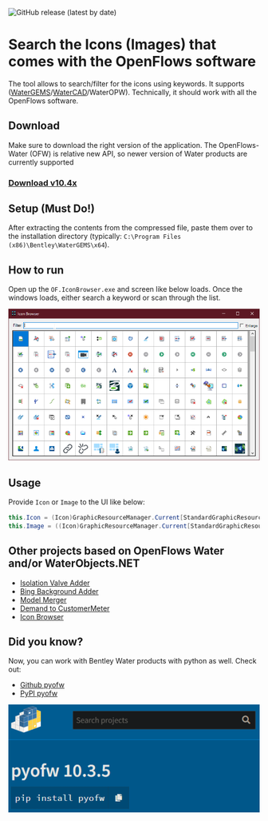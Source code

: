 ![GitHub release (latest by date)](https://img.shields.io/github/v/release/worthapenny/OpenFlows-IconBrowser.svg)

# Search the Icons (Images) that comes with the OpenFlows software

The tool allows to search/filter for the icons using keywords. 
It supports ([WaterGEMS](https://www.bentley.com/en/products/product-line/hydraulics-and-hydrology-software/watergems)/[WaterCAD](https://www.bentley.com/en/products/product-line/hydraulics-and-hydrology-software/watercad)/WaterOPW).
Technically, it should work with all the OpenFlows software.

## Download

Make sure to download the right version of the application. The OpenFlows-Water (OFW) is relative new API, so newer version of Water products are currently supported

### [Download v10.4x](https://github.com/worthapenny/OpenFlows-IconBrowser/releases/download/v10.4x/OF.IconBrowser.exe)

## Setup (Must Do!)

After extracting the contents from the compressed file, paste them over to the installation directory (typically: `C:\Program Files (x86)\Bentley\WaterGEMS\x64`).

## How to run

Open up the `OF.IconBrowser.exe` and screen like below loads.
Once the windows loads, either search a keyword or scan through the list.

![icon_browser_form](https://github.com/worthapenny/OpenFlows-IconBrowser/blob/main/Images/IconBrowser_From.png "Icon Browser Form")

## Usage

Provide `Icon` or `Image` to the UI like below:
```csharp
this.Icon = (Icon)GraphicResourceManager.Current[StandardGraphicResourceNames.IconView];
this.Image = ((Icon)GraphicResourceManager.Current[StandardGraphicResourceNames.IconView]).ToBitmap();
```

## Other projects based on OpenFlows Water and/or WaterObjects.NET

* [Isolation Valve Adder](https://github.com/worthapenny/OpenFlows-Water--IsolationValveAdder)
* [Bing Background Adder](https://github.com/worthapenny/OpenFlows-Water--BingBackground)
* [Model Merger](https://github.com/worthapenny/OpenFlows-Water--ModelMerger)
* [Demand to CustomerMeter](https://github.com/worthapenny/OpenFlows-Water--DemandToCustomerMeter)
* [Icon Browser](https://github.com/worthapenny/OpenFlows-IconBrowser)

## Did you know?

Now, you can work with Bentley Water products with python as well. Check out:

* [Github pyofw](https://github.com/worthapenny/pyofw)
* [PyPI pyofw](https://pypi.org/project/pyofw/)

![pypi-image](https://github.com/worthapenny/OpenFlows-Water--ModelMerger/blob/main/images/pypi_pyofw.png "pyOFW module on pypi.org")

